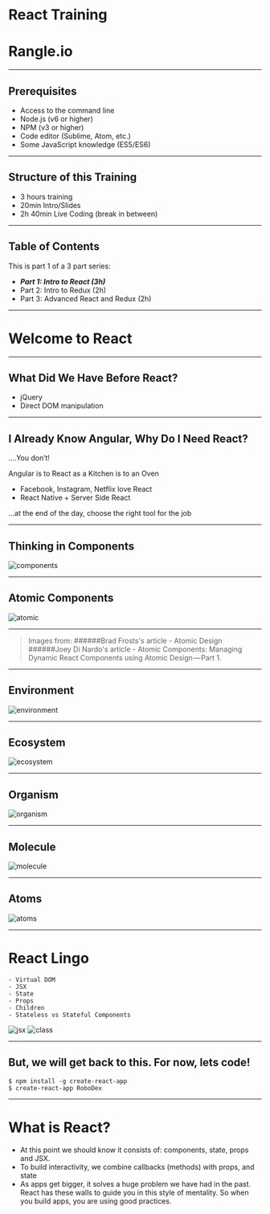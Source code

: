 # React Training

# Rangle.io

---

## Prerequisites

- Access to the command line
- Node.js (v6 or higher)
- NPM (v3 or higher)
- Code editor (Sublime, Atom, etc.)
- Some JavaScript knowledge (ES5/ES6)

---

## Structure of this Training

- 3 hours training
- 20min Intro/Slides
- 2h 40min Live Coding (break in between)

---

## Table of Contents

This is part 1 of a 3 part series:

- **_Part 1: Intro to React (3h)_**
- Part 2: Intro to Redux (2h)
- Part 3: Advanced React and Redux (2h)


---

# Welcome to React

---

## What Did We Have Before React?

- jQuery
- Direct DOM manipulation

---

## I Already Know Angular, Why Do I Need React?
....You don’t!

Angular is to React as a Kitchen is to an Oven
- Facebook, Instagram, Netflix love React
- React Native + Server Side React

...at the end of the day, choose the right tool for the job

---

## Thinking in Components

![components](content/images/components.jpg "components")

---

## Atomic Components

![atomic](content/images/atomic-components.png "atomic")
***
>Images from:
>######Brad Frosts's article - Atomic Design
>######Joey Di Nardo's article - Atomic Components: Managing Dynamic React Components using Atomic Design — Part 1.

---

## Environment

![environment](content/images/environment.png "environment")

---

## Ecosystem

![ecosystem](content/images/ecosystem.png "ecosystem")

---

## Organism

![organism](content/images/organism.jpg "organism")


---

## Molecule

![molecule](content/images/molecule.jpg "molecule")

---

## Atoms

![atoms](content/images/atoms.jpg "atoms")

---

# React Lingo
```
- Virtual DOM
- JSX
- State
- Props
- Children
- Stateless vs Stateful Components
```

 ![jsx](content/images/jsx.png "jsx")  ![class](content/images/class.png "class")

---

## But, we will get back to this. For now, lets code!

```
$ npm install -g create-react-app
$ create-react-app RoboDex
```

---

# What is React?

- At this point we should know it consists of: components, state, props and JSX.
- To build interactivity, we combine callbacks (methods) with props, and state
- As apps get bigger, it solves a huge problem we have had in the past. React has these walls to guide you in this style of mentality. So when you build apps, you are using good practices.


